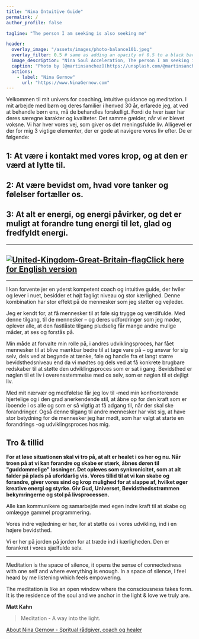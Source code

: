 ```yaml
---
title: "Nina Intuitive Guide"
permalink: /
author_profile: false

tagline: "The person I am seeking is also seeking me"

header:
  overlay_image: "/assets/images/photo-balance101.jpeg"
  overlay_filter: 0.5 # same as adding an opacity of 0.5 to a black background
  image_description: "Nina Soul Acceleration, The person I am seeking is also seeking me"
  caption: "Photo by [@martinsanchez](https://unsplash.com/@martinsanchez)"
  actions:
    - label: "Nina Gernow"
      url: "https://www.NinaGernow.com"
---
```

  
Velkommen til mit univers for coaching, intuitive guidance og meditation. 
I mit arbejde med børn og deres familier i henved 30 år, erfarede jeg, at ved at behandle børn ens, må de behandles forskelligt. Fordi de hver især har deres særegne karakter og kvaliteter.
Det samme gælder, når vi er blevet voksne. Vi har hver vores vej, som giver os det meningsfulde liv. Alligevel er der for mig 3 vigtige elementer, der er gode at navigere vores liv efter. De er følgende:


## 1: At være i kontakt med vores krop, og at den er værd at lytte til.

## 2: At være bevidst om, hvad vore tanker og følelser fortæller os.

## 3: At alt er energi, og energi påvirker, og det er muligt at forandre tung energi til let, glad og fredfyldt energi.
 

---

## [![United-Kingdom-Great-Britain-flag](/assets/images/United-Kingdom-Great-Britain-flag-48px.png)Click here for English version](https://translate.google.com/translate?hl=&sl=da&tl=en&u=https%3A%2F%2Fninagernow.com%2F)

---

I kan forvente jer en yderst kompetent coach og intuitive guide, der hviler og lever i nuet, besidder et højt fagligt niveau og stor kærlighed. Denne kombination har stor effekt på de mennesker som jeg støtter og vejleder.

Jeg er kendt for, at få mennesker til at føle sig trygge og værdifulde. Med denne tilgang, til de mennesker – og deres udfordringer som jeg møder, oplever alle, at den fastlåste tilgang pludselig får mange andre mulige måder, at ses og forstås på.

Min måde at forvalte min rolle på, i andres udviklingsproces, har fået mennesker til at blive mærkbar bedre til at tage vare på – og ansvar for sig selv, dels ved at begynde at tænke, føle og handle fra et langt større bevidsthedsniveau end da vi mødtes og dels ved at få konkrete brugbare redskaber til at støtte den udviklingsproces som er sat i gang. Bevidsthed er nøglen til et liv i overensstemmelse med os selv, som er nøglen til et dejligt liv.

Med mit nærvær  og medfølelse får jeg lov til -med min konfronterende hjertelige og i den grad anerkendende stil, at åbne op for den kraft som er iboende i os alle og som er så vigtig at få adgang til, når der skal ske forandringer. Også denne tilgang til andre mennesker har vist sig, at have stor betydning for  de mennesker jeg har mødt, som har valgt at starte en forandrings -og udviklingsproces hos mig.



## Tro & tillid

**For at løse situationen skal vi tro på, at alt er healet i os her og nu. Når troen på at vi kan forandre og skabe er stærk, åbnes døren til "guddommelige" løsninger. Det opleves som synkronicitet, som at alt falder på plads på uforklarlig vis.
Vores tillid til at vi kan skabe og forandre, giver vores sind og krop mulighed for at slappe af, hvilket øger kreative energi og styrke. Giv Gud, Universet, Bevidsthedsstrømmen bekymringerne og stol på livsprocessen.**

Alle kan kommunikere og samarbejde med egen indre kraft til at skabe og omlægge gammel programmering.

Vores indre vejledning er her, for at støtte os i vores udvikling, ind i en højere bevidsthed.

Vi er her på jorden på jorden for at træde ind i kærligheden. Den er forankret i vores sjælfulde selv.



---


Meditation is the space of silence, it opens the sense of connectedness with one self and where everything is enough. In a space of silence, I feel heard by me listening which feels empowering.

The meditation is like an open window where the consciousness takes form. It is the residence of the soul and we anchor in the light & love we truly are.

**Matt Kahn**

> Meditation - A way into the light.


[About Nina Gernow - Spritual rådgiver, coach og healer](https://ninagernow.com/about/)
